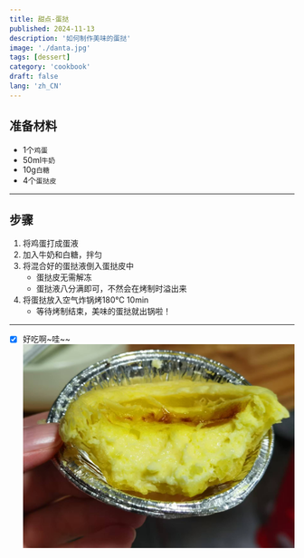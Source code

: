 ```yaml
---
title: 甜点-蛋挞
published: 2024-11-13
description: '如何制作美味的蛋挞'
image: './danta.jpg'
tags: [dessert]
category: 'cookbook'
draft: false
lang: 'zh_CN'
---
```


## 准备材料  
- 1个`鸡蛋`   
- 50ml`牛奶`  
- 10g`白糖` 
- 4个`蛋挞皮`  

***********

## 步骤  
1. 将鸡蛋打成蛋液  
2. 加入牛奶和白糖，拌匀  
3. 将混合好的蛋挞液倒入蛋挞皮中  
    - 蛋挞皮无需解冻  
    - 蛋挞液八分满即可，不然会在烤制时溢出来  
4. 将蛋挞放入空气炸锅烤180℃ 10min  
    - 等待烤制结束，美味的蛋挞就出锅啦！  

***********

- [x] 好吃啊~哇~~  
![蛋挞](./danta2.jpg)